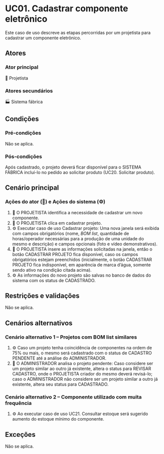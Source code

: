 # UC01. Cadastrar componente eletrônico

Este caso de uso descreve as etapas percorridas por um projetista para cadastrar um componente eletrônico.

## Atores
### Ator principal
📐 Projetista

### Atores secundários
🏭 Sistema fábrica

## Condições
### Pré-condições
Não se aplica.

### Pós-condições
Após cadastrado, o projeto deverá ficar disponível para o SISTEMA FÁBRICA incluí-lo no pedido ao solicitar produto (UC20. Solicitar produto).

## Cenário principal
### Ações do ator (📐) e Ações do sistema (⚙️)
1. 📐 O PROJETISTA identifica a necessidade de cadastrar um novo componente.
2. 📐 O PROJETISTA clica em cadastrar projeto.
3. ⚙️ Executar caso de uso Cadastrar projeto: Uma nova janela será exibida com campos obrigatórios (nome, _BOM list_, quantidade de horas/operador necessárias para a produção de uma unidade do mesmo e descrição) e campos opcionais (foto e vídeo demonstrativos).
4. 📐 O PROJETISTA insere as informações solicitadas na janela, então o botão CADASTRAR PROJETO fica disponível, caso os campos obrigatórios estejam preenchidos (inicialmente, o botão CADASTRAR PROJETO fica indisponível, em aparência de marca d’água, somente sendo ativo na condição citada acima).
5. ⚙️ As informações do novo projeto são salvas no banco de dados do sistema com os status de CADASTRADO.

## Restrições e validações
Não se aplica.

## Cenários alternativos
### Cenário alternativo 1 – Projetos com BOM list similares
1. ⚙️ Caso um projeto tenha coincidência de componentes na ordem de 75% ou mais, o mesmo será cadastrado com o status de CADASTRO PENDENTE até a análise do ADMINISTRADOR.
2. 📐 O ADMINISTRADOR analisa o projeto pendente: Caso considere ser um projeto similar ao outro já existente, altera o status para REVISAR CADASTRO, onde o PROJETISTA criador do mesmo deverá revisá-lo; caso o ADMINISTRADOR não considere ser um projeto similar a outro já existente, altera seu status para CADASTRADO.

### Cenário alternativo 2 – Componente utilizado com muita frequência
1. ⚙️ Ao executar caso de uso UC21. Consultar estoque será sugerido aumento do estoque mínimo do componente.

## Exceções
Não se aplica.

